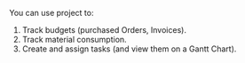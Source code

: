 You can use project to:

1. Track budgets (purchased Orders, Invoices).
2. Track material consumption.
3. Create and assign tasks (and view them on a Gantt Chart).